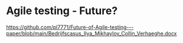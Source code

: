 # Agile testing - Future?
https://github.com/pl7771/Future-of-Agile-testing---paper/blob/main/Bedrijfscasus_Ilya_Mikhaylov_Collin_Verhaeghe.docx
